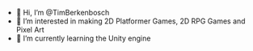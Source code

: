 - 👋 Hi, I’m @TimBerkenbosch
- 👀 I’m interested in making 2D Platformer Games, 2D RPG Games and Pixel Art
- 🌱 I’m currently learning the Unity engine

<!---
TimBerkenbosch/TimBerkenbosch is a ✨ special ✨ repository because its `README.md` (this file) appears on your GitHub profile.
You can click the Preview link to take a look at your changes.
--->
